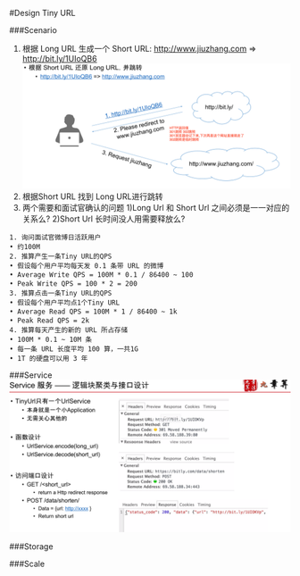 #Design Tiny URL

###Scenario
1. 根据 Long URL 生成一个 Short URL: http://www.jiuzhang.com => http://bit.ly/1UIoQB6
![Redirect](../image/Redirect.png)
2. 根据Short URL 找到 Long URL进行跳转
3. 两个需要和面试官确认的问题 1)Long Url 和 Short Url 之间必须是一一对应的关系么? 2)Short Url 长时间没人用需要释放么?

```
1. 询问面试官微博日活跃用户
• 约100M
2. 推算产生一条Tiny URL的QPS
• 假设每个用户平均每天发 0.1 条带 URL 的微博
• Average Write QPS = 100M * 0.1 / 86400 ~ 100
• Peak Write QPS = 100 * 2 = 200
3. 推算点击一条Tiny URL的QPS
• 假设每个用户平均点1个Tiny URL
• Average Read QPS = 100M * 1 / 86400 ~ 1k
• Peak Read QPS = 2k
4. 推算每天产生的新的 URL 所占存储
• 100M * 0.1 ~ 10M 条
• 每一条 URL 长度平均 100 算，一共1G
• 1T 的硬盘可以用 3 年
```
###Service
![Tiny URL Service](../image/TinyURLService.png)

###Storage

###Scale
